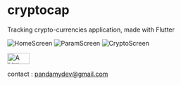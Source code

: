 # cryptocap

Tracking crypto-currencies application,
made with Flutter

![HomeScreen](https://i.imgur.com/XtAQDF4m.png)
![ParamScreen](https://i.imgur.com/KTBm4aNm.png)
![CryptoScreen](https://i.imgur.com/I5nPv9cm.png)


<a href="https://www.buymeacoffee.com/Maxvy" target="_blank"><img src="https://i.imgur.com/CNigpZm.png" alt="A Little Coffee Please" style="height: 25px;width: 50px;" ></a>

contact : pandamydev@gmail.com
